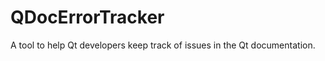 QDocErrorTracker
================

A tool to help Qt developers keep track of issues in the Qt documentation.
